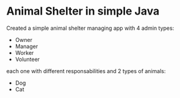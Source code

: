 # Animal Shelter in simple Java 

Created a simple animal shelter managing app with 4 admin types: 
  * Owner
  * Manager
  * Worker 
  * Volunteer  
 
  each one with different responsabilities and 2 types of animals:  
  * Dog
  * Cat
  
  
  
  
